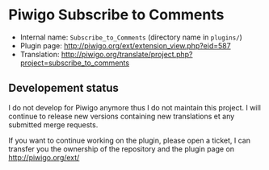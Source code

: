 # Piwigo Subscribe to Comments

* Internal name: `Subscribe_to_Comments` (directory name in `plugins/`)
* Plugin page: http://piwigo.org/ext/extension_view.php?eid=587
* Translation: http://piwigo.org/translate/project.php?project=subscribe_to_comments

## Developement status

I do not develop for Piwigo anymore thus I do not maintain this project. I will continue to release new versions containing new translations et any submitted merge requests.

If you want to continue working on the plugin, please open a ticket, I can transfer you the ownership of the repository and the plugin page on http://piwigo.org/ext/